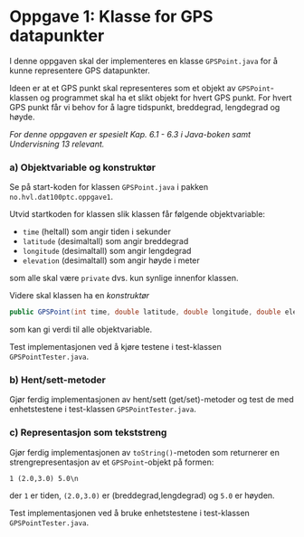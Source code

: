# Oppgave 1: Klasse for GPS datapunkter

I denne oppgaven skal der implementeres en klasse `GPSPoint.java` for å kunne representere GPS datapunkter.

Ideen er at et GPS punkt skal representeres som et objekt av `GPSPoint`-klassen og programmet skal ha et slikt objekt for hvert GPS punkt. For hvert GPS punkt får vi behov for å lagre tidspunkt, breddegrad, lengdegrad og høyde.

*For denne oppgaven er spesielt Kap. 6.1 - 6.3 i Java-boken samt Undervisning 13 relevant.*

### a) Objektvariable og konstruktør

Se på start-koden for klassen `GPSPoint.java` i pakken `no.hvl.dat100ptc.oppgave1`.

Utvid startkoden for klassen slik klassen får følgende objektvariable:

-	`time` (heltall) som angir tiden i sekunder
-	`latitude` (desimaltall) som angir breddegrad
-	`longitude` (desimaltall) som angir lengdegrad
- `elevation` (desimaltall) som angir høyde i meter

som alle skal være `private` dvs. kun synlige innenfor klassen.

Videre skal klassen ha en *konstruktør*

```java
public GPSPoint(int time, double latitude, double longitude, double elevation)
```

som kan gi verdi til alle objektvariable.

Test implementasjonen ved å kjøre testene i test-klassen `GPSPointTester.java`.

### b) Hent/sett-metoder

Gjør ferdig implementasjonen av hent/sett (get/set)-metoder og test de med enhetstestene i test-klassen `GPSPointTester.java`.

### c) Representasjon som tekststreng

Gjør ferdig implementasjonen av `toString()`-metoden som returnerer en strengrepresentasjon av et `GPSPoint`-objekt på formen:

`1 (2.0,3.0) 5.0\n`

der `1` er tiden, `(2.0,3.0)` er (breddegrad,lengdegrad) og `5.0` er høyden.

Test implementasjonen ved å bruke enhetstestene i test-klassen `GPSPointTester.java`.
